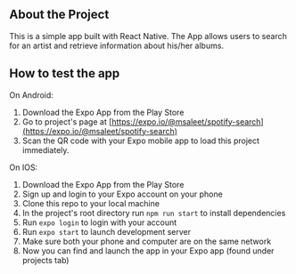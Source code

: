 ## About the Project

This is a simple app built with React Native. The App allows users to search for an artist and retrieve information about his/her albums.
## How to test the app

On Android:
1. Download the Expo App from the Play Store
2. Go to project's page at [https://expo.io/@msaleet/spotify-search](https://expo.io/@msaleet/spotify-search)
3. Scan the QR code with your Expo mobile app to load this project immediately.

On IOS:
1. Download the Expo App from the Play Store
2. Sign up and login to your Expo account on your phone
3. Clone this repo to your local machine
4. In the project's root directory run `npm run start` to install dependencies
5. Run `expo login` to login with your account
6. Run `expo start` to launch development server
7. Make sure both your phone and computer are on the same network
8. Now you can find and launch the app in your Expo app (found under projects tab)
